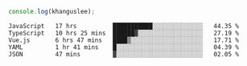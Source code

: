 ```js
console.log(khanguslee);
```

<!--START_SECTION:waka-->
```text
JavaScript   17 hrs          ███████████░░░░░░░░░░░░░░   44.35 % 
TypeScript   10 hrs 25 mins  ██████▓░░░░░░░░░░░░░░░░░░   27.19 % 
Vue.js       6 hrs 47 mins   ████▒░░░░░░░░░░░░░░░░░░░░   17.71 % 
YAML         1 hr 41 mins    █░░░░░░░░░░░░░░░░░░░░░░░░   04.39 % 
JSON         47 mins         ▓░░░░░░░░░░░░░░░░░░░░░░░░   02.05 % 
```
<!--END_SECTION:waka-->

<!--
**khanguslee/khanguslee** is a ✨ _special_ ✨ repository because its `README.md` (this file) appears on your GitHub profile.

Here are some ideas to get you started:

- 🔭 I’m currently working on ...
- 🌱 I’m currently learning ...
- 👯 I’m looking to collaborate on ...
- 🤔 I’m looking for help with ...
- 💬 Ask me about ...
- 📫 How to reach me: ...
- 😄 Pronouns: ...
- ⚡ Fun fact: ...
-->
